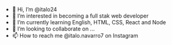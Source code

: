 - 👋 Hi, I’m @italo24
- 👀 I’m interested in becoming a full stak web developer
- 🌱 I’m currently learning English, HTML, CSS, React and Node
- 💞️ I’m looking to collaborate on ...
- 📫 How to reach me @italo.navarro7 on Instagram
<!---
italo24/italo24 is a ✨ special ✨ repository because its `README.md` (this file) appears on your GitHub profile.
You can click the Preview link to take a look at your changes.
--->
